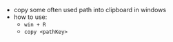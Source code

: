 - copy some often used path into clipboard in windows
- how to use:
    * `win + R`
    * `copy <pathKey>`
